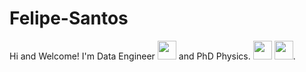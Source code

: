 # Felipe-Santos

Hi and Welcome!
I'm Data Engineer <img src="https://cdn-icons-png.flaticon.com/512/2980/2980479.png" width="30" height="30"> and PhD Physics. 
<img src="https://cdn-icons-png.flaticon.com/512/1822/1822899.png" width="30" height="30"> <img src="https://cdn-icons-png.flaticon.com/512/3962/3962076.png" width="30" height="30">.
